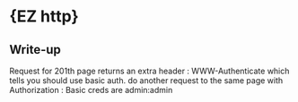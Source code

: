 # {EZ http}

## Write-up

Request for 201th page returns an extra header : WWW-Authenticate which tells you should use basic auth.
do another request to the same page with Authorization : Basic <creds in base64> creds are admin:admin

